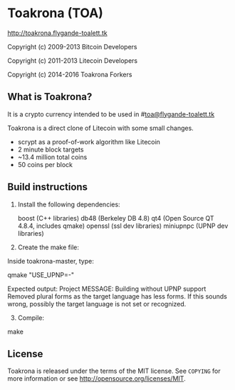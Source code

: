 Toakrona (TOA)
================================

http://toakrona.flygande-toalett.tk

Copyright (c) 2009-2013 Bitcoin Developers

Copyright (c) 2011-2013 Litecoin Developers

Copyright (c) 2014-2016 Toakrona Forkers

What is Toakrona?
----------------

It is a crypto currency intended to be used in #toa@flygande-toalett.tk

Toakrona is a direct clone of Litecoin with some small changes.
 - scrypt as a proof-of-work algorithm like Litecoin
 - 2 minute block targets
 - ~13.4 million total coins
 - 50 coins per block

Build instructions
----------------
1. Install the following dependencies:

    boost (C++ libraries)
    db48 (Berkeley DB 4.8)
    qt4 (Open Source QT 4.8.4, includes qmake)
    openssl (ssl dev libraries)
    miniupnpc (UPNP dev libraries)

2. Create the make file:

Inside toakrona-master, type:

qmake "USE_UPNP=-"

Expected output:
 Project MESSAGE: Building without UPNP support
 Removed plural forms as the target language has less forms.
 If this sounds wrong, possibly the target language is not set or recognized.
 
3. Compile:

make



License
-------

Toakrona is released under the terms of the MIT license. See `COPYING` for more
information or see http://opensource.org/licenses/MIT.

